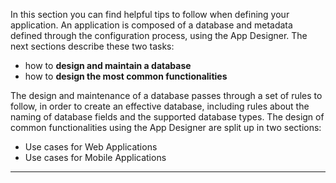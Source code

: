In this section you can find helpful tips to follow when defining your application.
An application is composed of a database and metadata defined through the configuration process, using the App Designer.
The next sections describe these two tasks:

* how to  **design and maintain a database** 
* how to  **design the most common functionalities** 

The design and maintenance of a database passes through a set of rules to follow, in order to create an effective database, including rules about the naming of database fields and the supported database types.
The design of common functionalities using the App Designer are split up in two sections:

* Use cases for Web Applications
* Use cases for Mobile Applications

                

---


